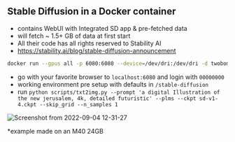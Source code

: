 ## Stable Diffusion in a Docker container

- contains WebUI with Integrated SD app & pre-fetched data
- will fetch ~ 1.5+ GB of data at first start 
- All their code has all rights reserved to Stability AI
- https://stability.ai/blog/stable-diffusion-announcement
````bash
docker run --gpus all -p 6080:6080 --device=/dev/dri:/dev/dri -d twobombs/stable-diffusion-docker
````
- go with your favorite browser to `localhost:6080` and login with `00000000`
- working environment pre setup with defaults in `/stable-diffusion`
- run `python scripts/txt2img.py --prompt 'a digital Illustration of the new jerusalem, 4k, detailed futuristic' --plms --ckpt sd-v1-4.ckpt --skip_grid --n_samples 1`

![Screenshot from 2022-09-04 12-31-27](https://user-images.githubusercontent.com/12692227/188309043-7a83928f-860c-475a-bb99-bf037a613af8.png)

*example made on an M40 24GB
